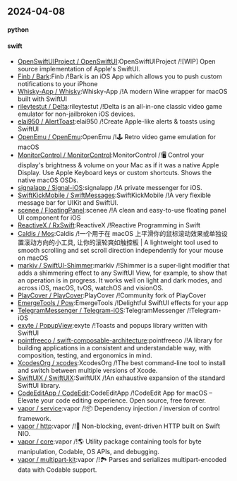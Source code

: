 ## 2024-04-08

#### python

#### swift
* [OpenSwiftUIProject / OpenSwiftUI](https://github.com/OpenSwiftUIProject/OpenSwiftUI):OpenSwiftUIProject /![WIP] Open source implementation of Apple's SwiftUI.
* [Finb / Bark](https://github.com/Finb/Bark):Finb /!Bark is an iOS App which allows you to push custom notifications to your iPhone
* [Whisky-App / Whisky](https://github.com/Whisky-App/Whisky):Whisky-App /!A modern Wine wrapper for macOS built with SwiftUI
* [rileytestut / Delta](https://github.com/rileytestut/Delta):rileytestut /!Delta is an all-in-one classic video game emulator for non-jailbroken iOS devices.
* [elai950 / AlertToast](https://github.com/elai950/AlertToast):elai950 /!Create Apple-like alerts & toasts using SwiftUI
* [OpenEmu / OpenEmu](https://github.com/OpenEmu/OpenEmu):OpenEmu /!🕹 Retro video game emulation for macOS
* [MonitorControl / MonitorControl](https://github.com/MonitorControl/MonitorControl):MonitorControl /!🖥 Control your display's brightness & volume on your Mac as if it was a native Apple Display. Use Apple Keyboard keys or custom shortcuts. Shows the native macOS OSDs.
* [signalapp / Signal-iOS](https://github.com/signalapp/Signal-iOS):signalapp /!A private messenger for iOS.
* [SwiftKickMobile / SwiftMessages](https://github.com/SwiftKickMobile/SwiftMessages):SwiftKickMobile /!A very flexible message bar for UIKit and SwiftUI.
* [scenee / FloatingPanel](https://github.com/scenee/FloatingPanel):scenee /!A clean and easy-to-use floating panel UI component for iOS
* [ReactiveX / RxSwift](https://github.com/ReactiveX/RxSwift):ReactiveX /!Reactive Programming in Swift
* [Caldis / Mos](https://github.com/Caldis/Mos):Caldis /!一个用于在 macOS 上平滑你的鼠标滚动效果或单独设置滚动方向的小工具, 让你的滚轮爽如触控板 | A lightweight tool used to smooth scrolling and set scroll direction independently for your mouse on macOS
* [markiv / SwiftUI-Shimmer](https://github.com/markiv/SwiftUI-Shimmer):markiv /!Shimmer is a super-light modifier that adds a shimmering effect to any SwiftUI View, for example, to show that an operation is in progress. It works well on light and dark modes, and across iOS, macOS, tvOS, watchOS and visionOS.
* [PlayCover / PlayCover](https://github.com/PlayCover/PlayCover):PlayCover /!Community fork of PlayCover
* [EmergeTools / Pow](https://github.com/EmergeTools/Pow):EmergeTools /!Delightful SwiftUI effects for your app
* [TelegramMessenger / Telegram-iOS](https://github.com/TelegramMessenger/Telegram-iOS):TelegramMessenger /!Telegram-iOS
* [exyte / PopupView](https://github.com/exyte/PopupView):exyte /!Toasts and popups library written with SwiftUI
* [pointfreeco / swift-composable-architecture](https://github.com/pointfreeco/swift-composable-architecture):pointfreeco /!A library for building applications in a consistent and understandable way, with composition, testing, and ergonomics in mind.
* [XcodesOrg / xcodes](https://github.com/XcodesOrg/xcodes):XcodesOrg /!The best command-line tool to install and switch between multiple versions of Xcode.
* [SwiftUIX / SwiftUIX](https://github.com/SwiftUIX/SwiftUIX):SwiftUIX /!An exhaustive expansion of the standard SwiftUI library.
* [CodeEditApp / CodeEdit](https://github.com/CodeEditApp/CodeEdit):CodeEditApp /!CodeEdit App for macOS – Elevate your code editing experience. Open source, free forever.
* [vapor / service](https://github.com/vapor/service):vapor /!📦 Dependency injection / inversion of control framework.
* [vapor / http](https://github.com/vapor/http):vapor /!🚀 Non-blocking, event-driven HTTP built on Swift NIO.
* [vapor / core](https://github.com/vapor/core):vapor /!🌎 Utility package containing tools for byte manipulation, Codable, OS APIs, and debugging.
* [vapor / multipart-kit](https://github.com/vapor/multipart-kit):vapor /!🏞 Parses and serializes multipart-encoded data with Codable support.
